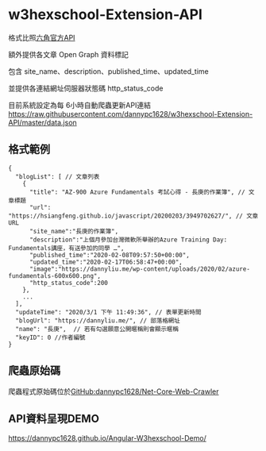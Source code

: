 # w3hexschool-Extension-API

格式比照[六角官方API](https://github.com/hexschool/w3hexschool-API)

額外提供各文章 Open Graph 資料標記

包含 site_name、description、published_time、updated_time

並提供各連結網址伺服器狀態碼 http_status_code

目前系統設定為每 6小時自動爬蟲更新API連結 
https://raw.githubusercontent.com/dannypc1628/w3hexschool-Extension-API/master/data.json

## 格式範例

```
{
  "blogList": [ // 文章列表
    {
      "title": "AZ-900 Azure Fundamentals 考試心得 - 長庚的作業簿", // 文章標題
      "url": "https://hsiangfeng.github.io/javascript/20200203/3949702627/", // 文章 URL
      "site_name":"長庚的作業簿",
      "description":"上個月參加台灣微軟所舉辦的Azure Training Day: Fundamentals講座，有送參加的同學 …",
      "published_time":"2020-02-08T09:57:50+00:00",
      "updated_time":"2020-02-17T06:58:47+00:00",
      "image":"https://dannyliu.me/wp-content/uploads/2020/02/azure-fundamentals-600x600.png",
      "http_status_code":200
    },
    ...
  ],
  "updateTime": "2020/3/1 下午 11:49:36", // 表單更新時間
  "blogUrl": "https://dannyliu.me/", // 部落格網址
  "name": "長庚",  // 若有勾選願意公開暱稱則會顯示暱稱
  "keyID": 0 //作者編號
}
```

## 爬蟲原始碼
爬蟲程式原始碼位於[GitHub:dannypc1628/Net-Core-Web-Crawler](https://github.com/dannypc1628/Net-Core-Web-Crawler)


## API資料呈現DEMO
https://dannypc1628.github.io/Angular-W3hexschool-Demo/
